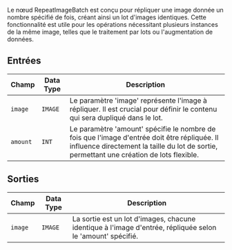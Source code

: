 
Le nœud RepeatImageBatch est conçu pour répliquer une image donnée un nombre spécifié de fois, créant ainsi un lot d'images identiques. Cette fonctionnalité est utile pour les opérations nécessitant plusieurs instances de la même image, telles que le traitement par lots ou l'augmentation de données.

## Entrées

| Champ   | Data Type | Description                                                                 |
|---------|-------------|-----------------------------------------------------------------------------|
| `image` | `IMAGE`     | Le paramètre 'image' représente l'image à répliquer. Il est crucial pour définir le contenu qui sera dupliqué dans le lot. |
| `amount`| `INT`       | Le paramètre 'amount' spécifie le nombre de fois que l'image d'entrée doit être répliquée. Il influence directement la taille du lot de sortie, permettant une création de lots flexible. |

## Sorties

| Champ | Data Type | Description                                                              |
|-------|-------------|--------------------------------------------------------------------------|
| `image`| `IMAGE`     | La sortie est un lot d'images, chacune identique à l'image d'entrée, répliquée selon le 'amount' spécifié. |
